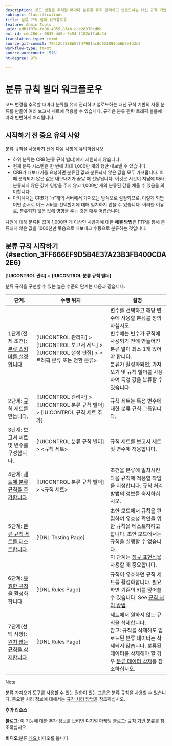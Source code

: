 ```yaml
---
description: 코드 변경을 추적할 때마다 분류를 유지 관리하고 업로드하는 대신 규칙 기반의 자동 분류를 만들어 여러 보고서 세트에 적용할 수 있습니다. 규칙은 분류 관련 트래픽 볼륨에 따라 빈번하게 처리됩니다.
subtopic: Classifications
title: 분류 규칙 빌더 워크플로우
feature: Admin Tools
uuid: edb1f07e-fa86-4055-8f4b-cce2d370edbb
exl-id: cdb20dcc-0635-4d5e-9c54-f102d17a0a3d
translation-type: tm+mt
source-git-commit: 78412c2588b07f47981ac0d953893db6b9e1d3c2
workflow-type: tm+mt
source-wordcount: '576'
ht-degree: 97%

---
```


# 분류 규칙 빌더 워크플로우

코드 변경을 추적할 때마다 분류를 유지 관리하고 업로드하는 대신 규칙 기반의 자동 분류를 만들어 여러 보고서 세트에 적용할 수 있습니다. 규칙은 분류 관련 트래픽 볼륨에 따라 빈번하게 처리됩니다.

## 시작하기 전 중요 유의 사항

분류 규칙을 사용하기 전에 다음 사항에 유의하십시오.

* 하위 분류는 CRB(분류 규칙 빌더)에서 지원되지 않습니다.
* 현재 분류 시스템은 한 번에 최대 1,000만 개의 행만 내보낼 수 있습니다.
* CRB가 내보내기를 요청하면 분류된 값과 분류되지 않은 값을 모두 가져옵니다. 이때 분류되지 않은 값은 내보내기가 끝날 때 전달됩니다. 이것은 시간이 지남에 따라 분류되지 않은 값에 영향을 주지 않고 1,000만 개의 분류된 값을 채울 수 있음을 의미합니다.
* 아키텍처는 CRB가 &quot;n&quot;개의 서버에서 가져오는 방식으로 설정되므로, 이렇게 되면 어떤 순서로 어느 서버를 선택할지에 대해 일치하지 않을 수 있습니다. 이러한 이유로, 분류되지 않은 값에 영향을 주는 것은 매우 어렵습니다.

차원에 대해 분류된 값이 1,000만 개 이상인 사용자에 대한 **해결 방법**&#x200B;은 FTP를 통해 분류되지 않은 값을 1000천만 묶음으로 내보내고 수동으로 분류하는 것입니다.

## 분류 규칙 시작하기 {#section_3FF666EF9D5B4E37A23B3FB400CDA2E6}

**[!UICONTROL 관리]** > **[!UICONTROL 분류 규칙 빌더]**

분류 규칙을 구현할 수 있는 높은 수준의 단계는 다음과 같습니다.

| 단계.  | 수행 위치 | 설명 |
|--- |--- |--- |
| 1단계(전제 조건): [분류 스키마를 설정합니다](https://docs.adobe.com/content/help/ko-KR/analytics/components/classifications/c-classifications.html). | [!UICONTROL 관리자] > [!UICONTROL 보고서 세트] > [!UICONTROL 설정 편집] > &lt;트래픽 분류 또는 전환 분류> | 변수를 선택하고 해당 변수에 사용할 분류를 정의하십시오. <br>변수에는 변수가 규칙에 사용되기 전에 만들어진 분류 열이 최소 1개 있어야 합니다.<br>분류가 활성화되면, 가져오기 및 규칙 빌더를 사용하여 특정 값을 분류할 수 있습니다. |
| 2단계: [규칙 세트를 만듭니다](/help/components/classifications/crb/classification-rule-set.md). | [!UICONTROL 관리자] > [!UICONTROL 분류 규칙 빌더] > [!UICONTROL 규칙 세트 추가] | 규칙 세트는 특정 변수에 대한 분류 규칙 그룹입니다. |
| 3단계: 보고서 세트 및 변수를 구성합니다. | [!UICONTROL 분류 규칙 빌더] > &lt;규칙 세트> | 규칙 세트를 보고서 세트 및 변수에 적용합니다. |
| 4단계: [세트에 분류 규칙을 추가합니다](/help/components/classifications/crb/classification-quickstart-rules.md). | [!UICONTROL 분류 규칙 빌더] > &lt;규칙 세트> | 조건을 분류에 일치시킨 다음 규칙에 적용할 작업을 지정합니다.  [규칙 처리 방법](/help/components/classifications/crb/classification-quickstart-rules.md)의 정보를 숙지하십시오. |
| 5단계: [분류 규칙 세트를 테스트합니다](/help/components/classifications/crb/classification-quickstart-rules.md). | [!DNL Testing Page] | 초안 모드에서 규칙을 편집하여 유효성 확인을 위한 규칙을 테스트하려고 합니다. 초안 모드에서는 규칙을 실행할 수 없습니다.<br>이 단계는 [정규 표현식](/help/components/classifications/crb/classification-quickstart-rules.md)을 사용할 때 중요합니다. |
| 6단계: [유효한 규칙을 활성화합니다](/help/components/classifications/crb/classification-rule-definitions.md). | [!DNL Rules Page] | 규칙이 유효하면 규칙 세트를 활성화합니다.  필요하면 기존의 키를 덮어쓸 수 있습니다. See [규칙 처리 방법](/help/components/classifications/crb/classification-quickstart-rules.md). |
| 7단계(선택 사항): [원치 않는 규칙을 삭제합니다](/help/components/classifications/crb/classification-rule-definitions.md). | [!DNL Rules Page] | 세트에서 원하지 않는 규칙을 삭제합니다.<br>참고: 규칙을 삭제해도 업로드된 분류 데이터는 삭제되지 않습니다.  분류된 데이터를 삭제해야 할 경우 [분류 데이터 삭제](/help/components/classifications/importer/t-delete-classification-data.md)를 참조하십시오. |

>[!NOTE]
>
>분류 가져오기 도구를 사용할 수 있는 권한이 있는 그룹은 분류 규칙을 사용할 수 있습니다. 중요한 처리 정보에 대해서는 [규칙 처리 방법](/help/components/classifications/crb/classification-quickstart-rules.md)을 참조하십시오.

**추가 리소스**

**블로그**: 이 기능에 대한 추가 정보를 보려면 디지털 마케팅 블로그: [규칙 기반 분류](https://theblog.adobe.com/rule-based-classifications-part-1-making-classifications-easier/)를 참조하십시오.

**비디오**:분류  [개요 ](https://docs.adobe.com/content/help/en/analytics-learn/tutorials/components/classifications/overview-of-classifications.html) 비디오를 봅니다.
